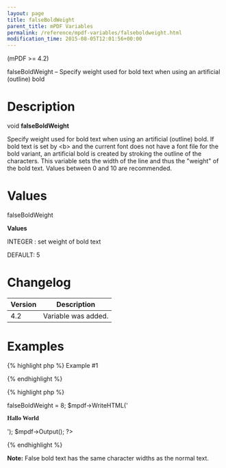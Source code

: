 ```yaml
---
layout: page
title: falseBoldWeight
parent_title: mPDF Variables
permalink: /reference/mpdf-variables/falseboldweight.html
modification_time: 2015-08-05T12:01:56+00:00
---
```


<p>(mPDF &gt;= 4.2)</p>
<p>falseBoldWeight – Specify weight used for bold text when using an artificial (outline) bold</p>

# Description

<p class="manual_block">void <b>falseBoldWeight</b></p>
<p>Specify weight used for bold text when using an artificial (outline) bold. If bold text is set by &lt;b&gt; and the current font does not have a font file for the bold variant, an artificial bold is created by stroking the outline of the characters. This variable sets the width of the line and thus the "weight" of the bold text. Values between 0 and 10 are recommended.</p>

# Values

<p class="manual_param_dt"><span class="parameter">falseBoldWeight</span><span class="smallblock"></span></p>
<p class="manual_param_dd"><b>Values</b>

<span class="smallblock">INTEGER </span>: set weight of bold text

<span class="smallblock"></span><span class="smallblock">DEFAULT</span>: 5</p>

# Changelog

<table class="table"> <thead>
<tr> <th>Version</th><th>Description</th> </tr>
</thead> <tbody>
<tr>
<td>4.2</td>
<td>Variable was added.</td>
</tr>
</tbody> </table>

# Examples

{% highlight php %}
Example #1

{% endhighlight %}

{% highlight php %}
<?php

<?php

include("../mpdf.php");

$mpdf=new mPDF();

$mpdf->falseBoldWeight = 8;

$mpdf->WriteHTML('<p style="font-family: mysimplefont"><b>Hallo World</b><p>');

$mpdf->Output();

?>
{% endhighlight %}

<div class="alert alert-info" role="alert"><strong>Note:</strong> False bold text has the same character widths as the normal text.</div>

